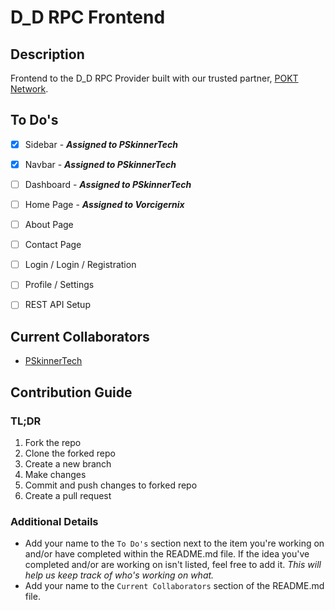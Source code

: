 # D_D RPC Frontend

## Description

Frontend to the D_D RPC Provider built with our trusted partner, [POKT Network](https://pokt.network/).

## To Do's

- [x] Sidebar - _**Assigned to PSkinnerTech**_
- [x] Navbar - _**Assigned to PSkinnerTech**_
- [ ] Dashboard - _**Assigned to PSkinnerTech**_
- [ ] Home Page - _**Assigned to Vorcigernix**_
- [ ] About Page
- [ ] Contact Page
- [ ] Login / Login / Registration
- [ ] Profile / Settings

- [ ] REST API Setup

## Current Collaborators

- [PSkinnerTech](https://github.com/PSkinnerTech)

## Contribution Guide

### TL;DR

1. Fork the repo
2. Clone the forked repo
3. Create a new branch
4. Make changes
5. Commit and push changes to forked repo
6. Create a pull request

### Additional Details

- Add your name to the `To Do's` section next to the item you're working on and/or have completed within the README.md file. If the idea you've completed and/or are working on isn't listed, feel free to add it. _This will help us keep track of who's working on what._
- Add your name to the `Current Collaborators` section of the README.md file.
